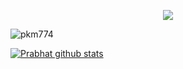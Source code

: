 <p align="center">
<img src="https://github.com/pkm774/pkm774/blob/master/raiden.png" />

<img src="https://komarev.com/ghpvc/?username=pkm774&style=flat-square" alt="pkm774" /><br>

[![Prabhat github stats](https://github-readme-stats.vercel.app/api?username=pkm774)](https://github.com/pkm774)
